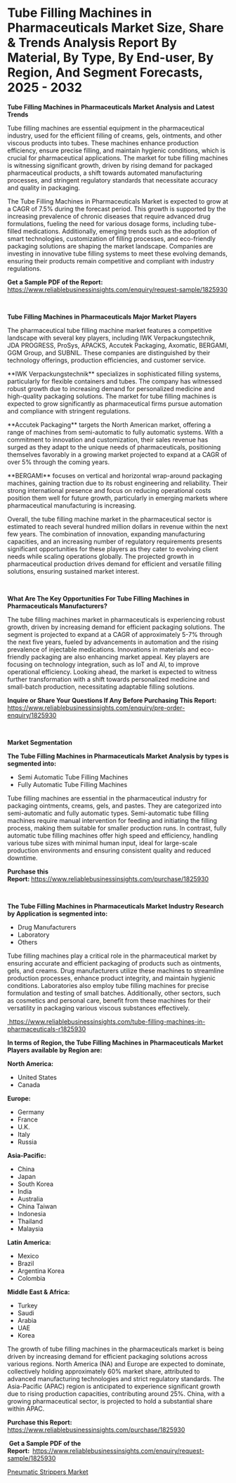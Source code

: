 <p><h1>Tube Filling Machines in Pharmaceuticals Market Size, Share & Trends Analysis Report By Material, By Type, By End-user, By Region, And Segment Forecasts, 2025 - 2032</h1></p><p><strong>Tube Filling Machines in Pharmaceuticals Market Analysis and Latest Trends</strong></p>
<p><p>Tube filling machines are essential equipment in the pharmaceutical industry, used for the efficient filling of creams, gels, ointments, and other viscous products into tubes. These machines enhance production efficiency, ensure precise filling, and maintain hygienic conditions, which is crucial for pharmaceutical applications. The market for tube filling machines is witnessing significant growth, driven by rising demand for packaged pharmaceutical products, a shift towards automated manufacturing processes, and stringent regulatory standards that necessitate accuracy and quality in packaging.</p><p>The Tube Filling Machines in Pharmaceuticals Market is expected to grow at a CAGR of 7.5% during the forecast period. This growth is supported by the increasing prevalence of chronic diseases that require advanced drug formulations, fueling the need for various dosage forms, including tube-filled medications. Additionally, emerging trends such as the adoption of smart technologies, customization of filling processes, and eco-friendly packaging solutions are shaping the market landscape. Companies are investing in innovative tube filling systems to meet these evolving demands, ensuring their products remain competitive and compliant with industry regulations.</p></p>
<p><strong>Get a Sample PDF of the Report:&nbsp;</strong> <a href="https://www.reliablebusinessinsights.com/enquiry/request-sample/1825930?utm_campaign=3384&utm_medium=2&utm_source=Github&utm_content=ia&utm_term=12042025&utm_id=tube-filling-machines-in-pharmaceuticals">https://www.reliablebusinessinsights.com/enquiry/request-sample/1825930</a></p>
<p>&nbsp;</p>
<p><strong>Tube Filling Machines in Pharmaceuticals Major Market Players</strong></p>
<p><p>The pharmaceutical tube filling machine market features a competitive landscape with several key players, including IWK Verpackungstechnik, JDA PROGRESS, ProSys, APACKS, Accutek Packaging, Axomatic, BERGAMI, GGM Group, and SUBNIL. These companies are distinguished by their technology offerings, production efficiencies, and customer service.</p><p>**IWK Verpackungstechnik** specializes in sophisticated filling systems, particularly for flexible containers and tubes. The company has witnessed robust growth due to increasing demand for personalized medicine and high-quality packaging solutions. The market for tube filling machines is expected to grow significantly as pharmaceutical firms pursue automation and compliance with stringent regulations.</p><p>**Accutek Packaging** targets the North American market, offering a range of machines from semi-automatic to fully automatic systems. With a commitment to innovation and customization, their sales revenue has surged as they adapt to the unique needs of pharmaceuticals, positioning themselves favorably in a growing market projected to expand at a CAGR of over 5% through the coming years.</p><p>**BERGAMI** focuses on vertical and horizontal wrap-around packaging machines, gaining traction due to its robust engineering and reliability. Their strong international presence and focus on reducing operational costs position them well for future growth, particularly in emerging markets where pharmaceutical manufacturing is increasing.</p><p>Overall, the tube filling machine market in the pharmaceutical sector is estimated to reach several hundred million dollars in revenue within the next few years. The combination of innovation, expanding manufacturing capacities, and an increasing number of regulatory requirements presents significant opportunities for these players as they cater to evolving client needs while scaling operations globally. The projected growth in pharmaceutical production drives demand for efficient and versatile filling solutions, ensuring sustained market interest.</p></p>
<p>&nbsp;</p>
<p><strong>What Are The Key Opportunities For Tube Filling Machines in Pharmaceuticals Manufacturers?</strong></p>
<p><p>The tube filling machines market in pharmaceuticals is experiencing robust growth, driven by increasing demand for efficient packaging solutions. The segment is projected to expand at a CAGR of approximately 5-7% through the next five years, fueled by advancements in automation and the rising prevalence of injectable medications. Innovations in materials and eco-friendly packaging are also enhancing market appeal. Key players are focusing on technology integration, such as IoT and AI, to improve operational efficiency. Looking ahead, the market is expected to witness further transformation with a shift towards personalized medicine and small-batch production, necessitating adaptable filling solutions.</p></p>
<p><strong>Inquire or Share Your Questions If Any Before Purchasing This Report:</strong> <a href="https://www.reliablebusinessinsights.com/enquiry/pre-order-enquiry/1825930?utm_campaign=3384&utm_medium=2&utm_source=Github&utm_content=ia&utm_term=12042025&utm_id=tube-filling-machines-in-pharmaceuticals">https://www.reliablebusinessinsights.com/enquiry/pre-order-enquiry/1825930</a></p>
<p>&nbsp;</p>
<p><strong>Market Segmentation</strong></p>
<p><strong>The Tube Filling Machines in Pharmaceuticals Market Analysis by types is segmented into:</strong></p>
<p><ul><li>Semi Automatic Tube Filling Machines</li><li>Fully Automatic Tube Filling Machines</li></ul></p>
<p><p>Tube filling machines are essential in the pharmaceutical industry for packaging ointments, creams, gels, and pastes. They are categorized into semi-automatic and fully automatic types. Semi-automatic tube filling machines require manual intervention for feeding and initiating the filling process, making them suitable for smaller production runs. In contrast, fully automatic tube filling machines offer high speed and efficiency, handling various tube sizes with minimal human input, ideal for large-scale production environments and ensuring consistent quality and reduced downtime.</p></p>
<p><strong>Purchase this Report:&nbsp;</strong><a href="https://www.reliablebusinessinsights.com/purchase/1825930?utm_campaign=3384&utm_medium=2&utm_source=Github&utm_content=ia&utm_term=12042025&utm_id=tube-filling-machines-in-pharmaceuticals">https://www.reliablebusinessinsights.com/purchase/1825930</a></p>
<p>&nbsp;</p>
<p><strong>The Tube Filling Machines in Pharmaceuticals Market Industry Research by Application is segmented into:</strong></p>
<p><ul><li>Drug Manufacturers</li><li>Laboratory</li><li>Others</li></ul></p>
<p><p>Tube filling machines play a critical role in the pharmaceutical market by ensuring accurate and efficient packaging of products such as ointments, gels, and creams. Drug manufacturers utilize these machines to streamline production processes, enhance product integrity, and maintain hygienic conditions. Laboratories also employ tube filling machines for precise formulation and testing of small batches. Additionally, other sectors, such as cosmetics and personal care, benefit from these machines for their versatility in packaging various viscous substances effectively.</p></p>
<p><a href="https://www.reliablebusinessinsights.com/tube-filling-machines-in-pharmaceuticals-r1825930?utm_campaign=3384&utm_medium=2&utm_source=Github&utm_content=ia&utm_term=12042025&utm_id=tube-filling-machines-in-pharmaceuticals">&nbsp;https://www.reliablebusinessinsights.com/tube-filling-machines-in-pharmaceuticals-r1825930</a></p>
<p><strong>In terms of Region, the Tube Filling Machines in Pharmaceuticals Market Players available by Region are:</strong></p>
<p>
    <p> <strong> North America: </strong>
        <ul>
            <li>United States</li>
            <li>Canada</li>
        </ul>
        </p> 
    <p> <strong> Europe: </strong>
        <ul>
            <li>Germany</li>
            <li>France</li>
            <li>U.K.</li>
            <li>Italy</li>
            <li>Russia</li>
        </ul>
        </p> 
    <p> <strong> Asia-Pacific: </strong>
        <ul>
            <li>China</li>
            <li>Japan</li>
            <li>South Korea</li>
            <li>India</li>
            <li>Australia</li>
            <li>China Taiwan</li>
            <li>Indonesia</li>
            <li>Thailand</li>
            <li>Malaysia</li>
        </ul>
        </p> 
    <p> <strong> Latin America: </strong>
        <ul>
            <li>Mexico</li>
            <li>Brazil</li>
            <li>Argentina Korea</li>
            <li>Colombia</li>
        </ul>
        </p> 
    <p> <strong> Middle East & Africa: </strong>
        <ul>
            <li>Turkey</li>
            <li>Saudi</li>
            <li>Arabia</li>
            <li>UAE</li>
            <li>Korea</li>
        </ul>
    </p>
    </p>
<p><p>The growth of tube filling machines in the pharmaceuticals market is being driven by increasing demand for efficient packaging solutions across various regions. North America (NA) and Europe are expected to dominate, collectively holding approximately 60% market share, attributed to advanced manufacturing technologies and strict regulatory standards. The Asia-Pacific (APAC) region is anticipated to experience significant growth due to rising production capacities, contributing around 25%. China, with a growing pharmaceutical sector, is projected to hold a substantial share within APAC.</p></p>
<p><strong>Purchase this Report: </strong><a href="https://www.reliablebusinessinsights.com/purchase/1825930?utm_campaign=3384&utm_medium=2&utm_source=Github&utm_content=ia&utm_term=12042025&utm_id=tube-filling-machines-in-pharmaceuticals">https://www.reliablebusinessinsights.com/purchase/1825930</a></p>
<p>&nbsp;<strong>Get a Sample PDF of the Report:&nbsp;&nbsp;</strong><a href="https://www.reliablebusinessinsights.com/enquiry/request-sample/1825930?utm_campaign=3384&utm_medium=2&utm_source=Github&utm_content=ia&utm_term=12042025&utm_id=tube-filling-machines-in-pharmaceuticals">https://www.reliablebusinessinsights.com/enquiry/request-sample/1825930</a></p>
<p><strong></strong></p>
<p><p><a href="https://github.com/scaseiargas/Market-Research-Report-List-1/blob/main/pneumatic-strippers-market.md?utm_campaign=3384&utm_medium=2&utm_source=Github&utm_content=ia&utm_term=12042025&utm_id=tube-filling-machines-in-pharmaceuticals">Pneumatic Strippers Market</a></p></p>